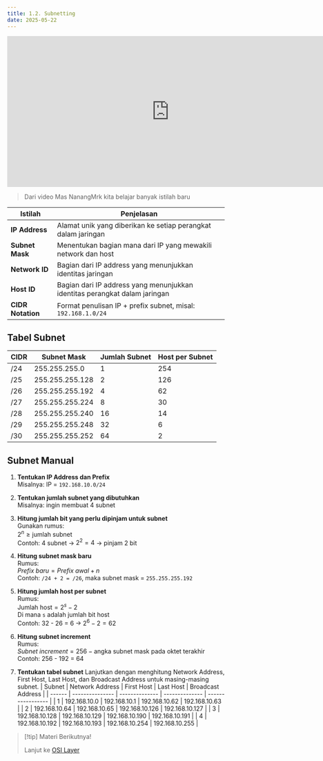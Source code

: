 ```yaml
---
title: 1.2. Subnetting
date: 2025-05-22
---
```



<iframe width="750" height="350" 
  src="https://www.youtube.com/embed/l5vLxYrZAgA?start=239" 
  title="OSI Layers" 
  frameborder="0" 
  allow="accelerometer; autoplay; clipboard-write; encrypted-media; gyroscope; picture-in-picture" 
  allowfullscreen>
</iframe>

>Dari video Mas NanangMrk kita belajar banyak istilah baru

| Istilah           | Penjelasan                                                                 |
| ----------------- | -------------------------------------------------------------------------- |
| **IP Address**    | Alamat unik yang diberikan ke setiap perangkat dalam jaringan              |
| **Subnet Mask**   | Menentukan bagian mana dari IP yang mewakili network dan host              |
| **Network ID**    | Bagian dari IP address yang menunjukkan identitas jaringan                 |
| **Host ID**       | Bagian dari IP address yang menunjukkan identitas perangkat dalam jaringan |
| **CIDR Notation** | Format penulisan IP + prefix subnet, misal: `192.168.1.0/24`               |

>

## Tabel Subnet

| CIDR | Subnet Mask     | Jumlah Subnet | Host per Subnet |
| ---- | --------------- | ------------- | --------------- |
| /24  | 255.255.255.0   | 1             | 254             |
| /25  | 255.255.255.128 | 2             | 126             |
| /26  | 255.255.255.192 | 4             | 62              |
| /27  | 255.255.255.224 | 8             | 30              |
| /28  | 255.255.255.240 | 16            | 14              |
| /29  | 255.255.255.248 | 32            | 6               |
| /30  | 255.255.255.252 | 64            | 2               |

## Subnet Manual
1. **Tentukan IP Address dan Prefix**  
   Misalnya: IP = `192.168.10.0/24`
>
2. **Tentukan jumlah subnet yang dibutuhkan**  
   Misalnya: ingin membuat 4 subnet
>
3. **Hitung jumlah bit yang perlu dipinjam untuk subnet**  
   Gunakan rumus:  
   $2^n \geq \text{jumlah subnet}$  
   Contoh: 4 subnet → $2^2 = 4$ → pinjam 2 bit
>
4. **Hitung subnet mask baru**  
   Rumus:  
   $Prefix\ baru = Prefix\ awal + n$  
   Contoh: `/24 + 2 = /26`, maka subnet mask = `255.255.255.192`
>
5. **Hitung jumlah host per subnet**  
   Rumus:  
   $\text{Jumlah host} = 2^s - 2$  
   Di mana `s` adalah jumlah bit host  
   Contoh: 32 - 26 = 6 → $2^6 - 2 = 62$
>
6. **Hitung subnet increment**  
   Rumus:  
   $Subnet\ increment = 256 - \text{angka subnet mask pada oktet terakhir}$  
   Contoh: 256 - 192 = 64
>
7. **Tentukan tabel subnet**
    Lanjutkan dengan menghitung Network Address, First Host, Last Host, dan Broadcast Address untuk masing-masing subnet.
    | Subnet | Network Address | First Host     | Last Host      | Broadcast Address |
    | ------ | --------------- | -------------- | -------------- | ----------------- |
    | 1      | 192.168.10.0    | 192.168.10.1   | 192.168.10.62  | 192.168.10.63     |
    | 2      | 192.168.10.64   | 192.168.10.65  | 192.168.10.126 | 192.168.10.127    |
    | 3      | 192.168.10.128  | 192.168.10.129 | 192.168.10.190 | 192.168.10.191    |
    | 4      | 192.168.10.192  | 192.168.10.193 | 192.168.10.254 | 192.168.10.255    |
>
>
>[!tip] Materi Berikutnya!
>
>Lanjut ke [OSI Layer](osi-1.md)